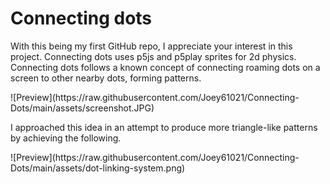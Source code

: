 <h1>Connecting dots</h1>
<p>With this being my first GitHub repo, I appreciate your interest in this project. Connecting dots uses p5js and p5play sprites for 2d physics. Connecting dots follows a known concept of connecting roaming dots on a screen to other nearby dots, forming patterns.</p>
![Preview](https://raw.githubusercontent.com/Joey61021/Connecting-Dots/main/assets/screenshot.JPG)
<p>I approached this idea in an attempt to produce more triangle-like patterns by achieving the following.</p>
![Preview](https://raw.githubusercontent.com/Joey61021/Connecting-Dots/main/assets/dot-linking-system.png)
